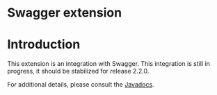 Swagger extension
=================

Introduction
============

This extension is an integration with Swagger.
This integration is still in progress, it should be stabilized for release 2.2.0.

For additional details, please consult the
[Javadocs](http://restlet.org/learn/javadocs/${restlet-version-minor}/jse/ext/org/restlet/ext/swagger/package-summary.html).

